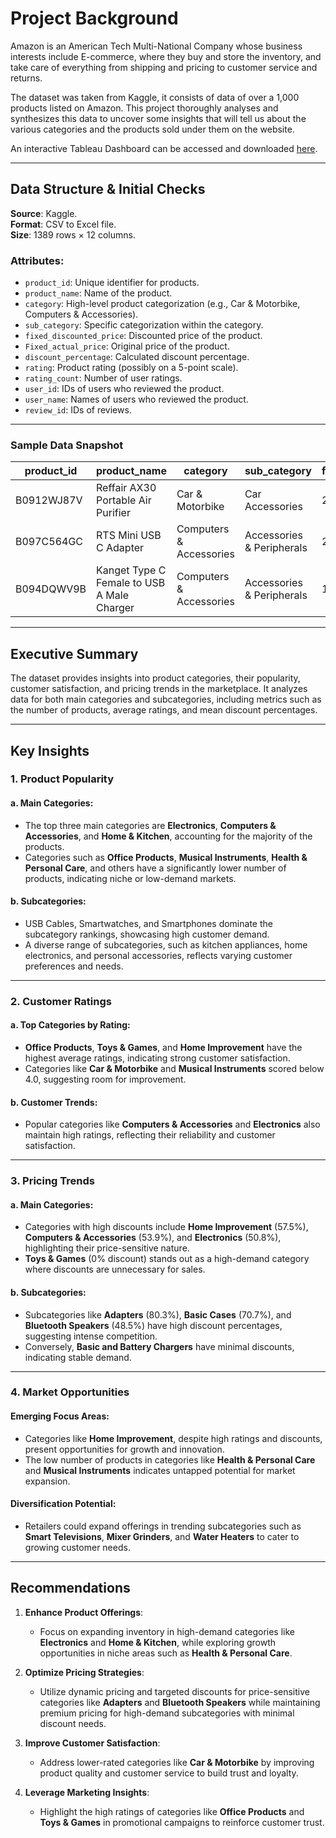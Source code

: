 # Project Background

Amazon is an American Tech Multi-National Company whose business interests include E-commerce, where they buy and store the inventory, and take care of everything from shipping and pricing to customer service and returns.

The dataset was taken from Kaggle, it consists of data of over a 1,000 products listed on Amazon. This project thoroughly analyses and synthesizes this data to uncover some insights that will tell us about the various categories and the products sold under them on the website.

An interactive Tableau Dashboard can be accessed and downloaded [here]([https://example.com](https://public.tableau.com/views/Amazonsalesdata_17327845008120/Dashboard1?:language=en-US&:sid=&:redirect=auth&:display_count=n&:origin=viz_share_link)).

---

## Data Structure & Initial Checks

**Source**: Kaggle.  
**Format**: CSV to Excel file.  
**Size**: 1389 rows × 12 columns.

### Attributes:

- `product_id`: Unique identifier for products.
- `product_name`: Name of the product.
- `category`: High-level product categorization (e.g., Car & Motorbike, Computers & Accessories).
- `sub_category`: Specific categorization within the category.
- `fixed_discounted_price`: Discounted price of the product.
- `Fixed_actual_price`: Original price of the product.
- `discount_percentage`: Calculated discount percentage.
- `rating`: Product rating (possibly on a 5-point scale).
- `rating_count`: Number of user ratings.
- `user_id`: IDs of users who reviewed the product.
- `user_name`: Names of users who reviewed the product.
- `review_id`: IDs of reviews.

---

### Sample Data Snapshot

| product_id   | product_name                        | category           | sub_category            | fixed_discounted_price | Fixed_actual_price | discount_percentage | rating | rating_count |
|--------------|-------------------------------------|--------------------|-------------------------|-------------------------|-------------------|--------------------|--------|--------------|
| B0912WJ87V   | Reffair AX30 Portable Air Purifier  | Car & Motorbike    | Car Accessories         | 2339.0                 | 4000.0            | 42%                | 3.8    | 1118         |
| B097C564GC   | RTS Mini USB C Adapter             | Computers & Accessories | Accessories & Peripherals | 294.0                  | 4999.0            | 94%                | 4.3    | 4426         |
| B094DQWV9B   | Kanget Type C Female to USB A Male Charger | Computers & Accessories | Accessories & Peripherals | 149.0                 | 399.0             | 63%                | 4.0    | 1540         |

---

## Executive Summary

The dataset provides insights into product categories, their popularity, customer satisfaction, and pricing trends in the marketplace. It analyzes data for both main categories and subcategories, including metrics such as the number of products, average ratings, and mean discount percentages.

---

## Key Insights

### 1. Product Popularity

#### a. Main Categories:
- The top three main categories are **Electronics**, **Computers & Accessories**, and **Home & Kitchen**, accounting for the majority of the products.
- Categories such as **Office Products**, **Musical Instruments**, **Health & Personal Care**, and others have a significantly lower number of products, indicating niche or low-demand markets.

#### b. Subcategories:
- USB Cables, Smartwatches, and Smartphones dominate the subcategory rankings, showcasing high customer demand.
- A diverse range of subcategories, such as kitchen appliances, home electronics, and personal accessories, reflects varying customer preferences and needs.

---

### 2. Customer Ratings

#### a. Top Categories by Rating:
- **Office Products**, **Toys & Games**, and **Home Improvement** have the highest average ratings, indicating strong customer satisfaction.
- Categories like **Car & Motorbike** and **Musical Instruments** scored below 4.0, suggesting room for improvement.

#### b. Customer Trends:
- Popular categories like **Computers & Accessories** and **Electronics** also maintain high ratings, reflecting their reliability and customer satisfaction.

---

### 3. Pricing Trends

#### a. Main Categories:
- Categories with high discounts include **Home Improvement** (57.5%), **Computers & Accessories** (53.9%), and **Electronics** (50.8%), highlighting their price-sensitive nature.
- **Toys & Games** (0% discount) stands out as a high-demand category where discounts are unnecessary for sales.

#### b. Subcategories:
- Subcategories like **Adapters** (80.3%), **Basic Cases** (70.7%), and **Bluetooth Speakers** (48.5%) have high discount percentages, suggesting intense competition.
- Conversely, **Basic and Battery Chargers** have minimal discounts, indicating stable demand.

---

### 4. Market Opportunities

#### Emerging Focus Areas:
- Categories like **Home Improvement**, despite high ratings and discounts, present opportunities for growth and innovation.
- The low number of products in categories like **Health & Personal Care** and **Musical Instruments** indicates untapped potential for market expansion.

#### Diversification Potential:
- Retailers could expand offerings in trending subcategories such as **Smart Televisions**, **Mixer Grinders**, and **Water Heaters** to cater to growing customer needs.

---

## Recommendations

1. **Enhance Product Offerings**:
   - Focus on expanding inventory in high-demand categories like **Electronics** and **Home & Kitchen**, while exploring growth opportunities in niche areas such as **Health & Personal Care**.

2. **Optimize Pricing Strategies**:
   - Utilize dynamic pricing and targeted discounts for price-sensitive categories like **Adapters** and **Bluetooth Speakers** while maintaining premium pricing for high-demand subcategories with minimal discount needs.

3. **Improve Customer Satisfaction**:
   - Address lower-rated categories like **Car & Motorbike** by improving product quality and customer service to build trust and loyalty.

4. **Leverage Marketing Insights**:
   - Highlight the high ratings of categories like **Office Products** and **Toys & Games** in promotional campaigns to reinforce customer trust.
